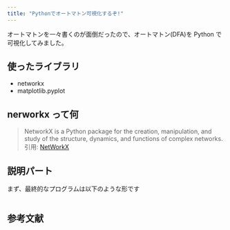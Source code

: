 ```yaml
---
title: "Pythonでオートマトン可視化するぞ!"
---
```


オートマトンを一々書くのが面倒だったので、オートマトン(DFA)を Python で可視化してみました。

## 使ったライブラリ

- networkx
- matplotlib.pyplot

## nerworkx って何

> NetworkX is a Python package for the creation, manipulation, and study of the structure, dynamics, and functions of complex networks.
> 引用: [NetWorkX](https://networkx.org/documentation/stable/index.html)

## 説明パート

まず、最終的なプログラムは以下のような形です

```

```

## 参考文献
